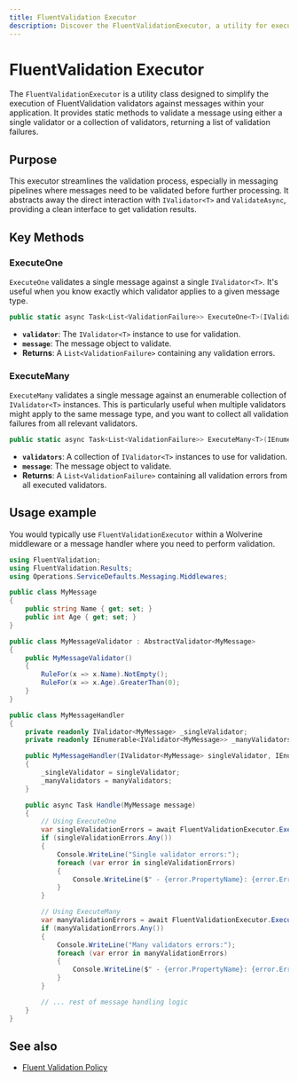 ```yaml
---
title: FluentValidation Executor
description: Discover the FluentValidationExecutor, a utility for executing single or multiple FluentValidation validators against messages.
---
```


# FluentValidation Executor

The `FluentValidationExecutor` is a utility class designed to simplify the execution of FluentValidation validators against messages within your application. It provides static methods to validate a message using either a single validator or a collection of validators, returning a list of validation failures.

## Purpose

This executor streamlines the validation process, especially in messaging pipelines where messages need to be validated before further processing. It abstracts away the direct interaction with `IValidator<T>` and `ValidateAsync`, providing a clean interface to get validation results.

## Key Methods

### ExecuteOne

`ExecuteOne` validates a single message against a single `IValidator<T>`. It's useful when you know exactly which validator applies to a given message type.

```csharp
public static async Task<List<ValidationFailure>> ExecuteOne<T>(IValidator<T> validator, T message)
```

-   **`validator`**: The `IValidator<T>` instance to use for validation.
-   **`message`**: The message object to validate.
-   **Returns**: A `List<ValidationFailure>` containing any validation errors.

### ExecuteMany

`ExecuteMany` validates a single message against an enumerable collection of `IValidator<T>` instances. This is particularly useful when multiple validators might apply to the same message type, and you want to collect all validation failures from all relevant validators.

```csharp
public static async Task<List<ValidationFailure>> ExecuteMany<T>(IEnumerable<IValidator<T>> validators, T message)
```

-   **`validators`**: A collection of `IValidator<T>` instances to use for validation.
-   **`message`**: The message object to validate.
-   **Returns**: A `List<ValidationFailure>` containing all validation errors from all executed validators.

## Usage example

You would typically use `FluentValidationExecutor` within a Wolverine middleware or a message handler where you need to perform validation.

```csharp
using FluentValidation;
using FluentValidation.Results;
using Operations.ServiceDefaults.Messaging.Middlewares;

public class MyMessage
{
    public string Name { get; set; }
    public int Age { get; set; }
}

public class MyMessageValidator : AbstractValidator<MyMessage>
{
    public MyMessageValidator()
    {
        RuleFor(x => x.Name).NotEmpty();
        RuleFor(x => x.Age).GreaterThan(0);
    }
}

public class MyMessageHandler
{
    private readonly IValidator<MyMessage> _singleValidator;
    private readonly IEnumerable<IValidator<MyMessage>> _manyValidators;

    public MyMessageHandler(IValidator<MyMessage> singleValidator, IEnumerable<IValidator<MyMessage>> manyValidators)
    {
        _singleValidator = singleValidator;
        _manyValidators = manyValidators;
    }

    public async Task Handle(MyMessage message)
    {
        // Using ExecuteOne
        var singleValidationErrors = await FluentValidationExecutor.ExecuteOne(_singleValidator, message);
        if (singleValidationErrors.Any())
        {
            Console.WriteLine("Single validator errors:");
            foreach (var error in singleValidationErrors)
            {
                Console.WriteLine($" - {error.PropertyName}: {error.ErrorMessage}");
            }
        }

        // Using ExecuteMany
        var manyValidationErrors = await FluentValidationExecutor.ExecuteMany(_manyValidators, message);
        if (manyValidationErrors.Any())
        {
            Console.WriteLine("Many validators errors:");
            foreach (var error in manyValidationErrors)
            {
                Console.WriteLine($" - {error.PropertyName}: {error.ErrorMessage}");
            }
        }

        // ... rest of message handling logic
    }
}
```

## See also

- [Fluent Validation Policy](./fluent-validation-policy.md)
